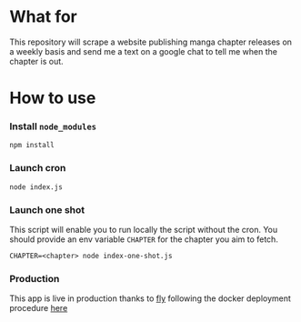 # What for
This repository will scrape a website publishing manga chapter releases on a weekly basis and send me a text on a google chat to tell me when the chapter is out.

# How to use

### Install `node_modules`
```
npm install
```

### Launch cron
```
node index.js
```

### Launch one shot
This script will enable you to run locally the script without the cron. You should provide an env variable `CHAPTER` for the chapter you aim to fetch.
```
CHAPTER=<chapter> node index-one-shot.js
```

### Production
This app is live in production thanks to [fly](fly.io) following the docker deployment procedure [here](https://fly.io/docs/languages-and-frameworks/dockerfile/)


